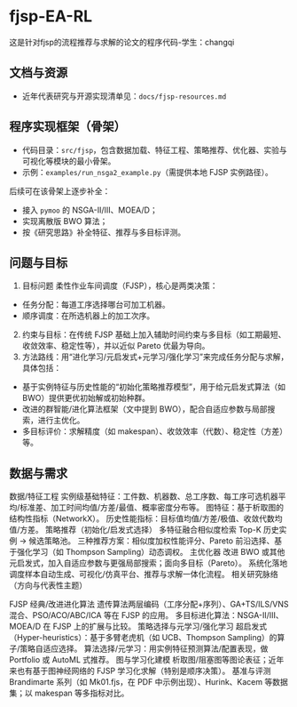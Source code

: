 # fjsp-EA-RL
这是针对fjsp的流程推荐与求解的论文的程序代码-学生：changqi

## 文档与资源
- 近年代表研究与开源实现清单见：`docs/fjsp-resources.md`

## 程序实现框架（骨架）
- 代码目录：`src/fjsp`，包含数据加载、特征工程、策略推荐、优化器、实验与可视化等模块的最小骨架。
- 示例：`examples/run_nsga2_example.py`（需提供本地 FJSP 实例路径）。

后续可在该骨架上逐步补全：
- 接入 `pymoo` 的 NSGA-II/III、MOEA/D；
- 实现离散版 BWO 算法；
- 按《研究思路》补全特征、推荐与多目标评测。

## 问题与目标
1. 目标问题
柔性作业车间调度（FJSP），核心是两类决策：
- 任务分配：每道工序选择哪台可加工机器。
- 顺序调度：在所选机器上的加工次序。
2. 约束与目标：在传统 FJSP 基础上加入辅助时间约束与多目标（如工期最短、收敛效率、稳定性等），并以近似 Pareto 优最为导向。
3. 方法路线：用“进化学习/元启发式+元学习/强化学习”来完成任务分配与求解，具体包括：
- 基于实例特征与历史性能的“初始化策略推荐模型”，用于给元启发式算法（如 BWO）提供更优初始解或初始种群。
- 改进的群智能/进化算法框架（文中提到 BWO），配合自适应参数与局部搜索，进行主优化。
- 多目标评价：求解精度（如 makespan）、收敛效率（代数）、稳定性（方差）等。

## 数据与需求
数据/特征工程
实例级基础特征：工件数、机器数、总工序数、每工序可选机器平均/标准差、加工时间均值/方差/最值、概率密度分布等。
图特征：基于析取图的结构性指标（NetworkX）。
历史性能指标：目标值均值/方差/极值、收敛代数均值/方差。
策略推荐（初始化/启发式选择）
多特征融合相似度检索 Top-K 历史实例 → 候选策略池。
三种推荐方案：相似度加权性能评分、Pareto 前沿选择、基于强化学习（如 Thompson Sampling）动态调权。
主优化器
改进 BWO 或其他元启发式，加入自适应参数与更强局部搜索；面向多目标（Pareto）。
系统化落地
调度样本自动生成、可视化/仿真平台、推荐与求解一体化流程。
相关研究脉络（方向与代表性主题）

FJSP 经典/改进进化算法
遗传算法两层编码（工序分配+序列）、GA+TS/ILS/VNS 混合、PSO/ACO/ABC/ICA 等在 FJSP 的应用。
多目标进化算法：NSGA-II/III、MOEA/D 在 FJSP 上的扩展与比较。
策略选择与元学习/强化学习
超启发式（Hyper-heuristics）：基于多臂老虎机（如 UCB、Thompson Sampling）的算子/策略自适应选择。
算法选择/元学习：用实例特征预测算法/配置表现，做 Portfolio 或 AutoML 式推荐。
图与学习化建模
析取图/阻塞图等图论表征；近年来也有基于图神经网络的 FJSP 学习化求解（特别是顺序决策）。
基准与评测
Brandimarte 系列（如 Mk01.fjs，在 PDF 中示例出现）、Hurink、Kacem 等数据集；以 makespan 等多指标对比。
